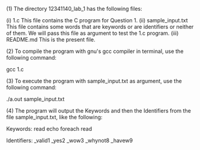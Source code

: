 (1) The directory 12341140_lab_1 has the following files:

(i) 1.c
    This file contains the C program for Question 1.
(ii) sample_input.txt
    This file contains some words that are keywords or are identifiers or neither of them. We will pass this file as argument to test the 1.c program.
(iii) README.md
    This is the present file.

(2) To compile the program with gnu's gcc compiler in terminal, use the following command:

gcc 1.c

(3) To execute the program with sample_input.txt as argument, use the following command:

./a.out sample_input.txt

(4) The program will output the Keywords and then the Identifiers from the file sample_input.txt, like the following:

Keywords:
read
echo
foreach
read

Identifiers:
_valid1
_yes2
_wow3
_whynot8
_havew9